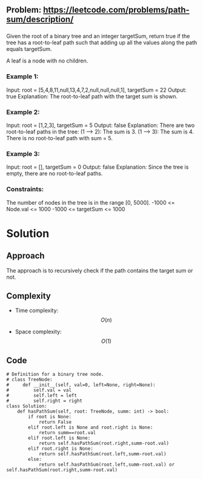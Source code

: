 ## Problem: https://leetcode.com/problems/path-sum/description/
### 
Given the root of a binary tree and an integer targetSum, return true if the tree has a root-to-leaf path such that adding up all the values along the path equals targetSum.

A leaf is a node with no children.

### Example 1:
Input: root = [5,4,8,11,null,13,4,7,2,null,null,null,1], targetSum = 22
Output: true
Explanation: The root-to-leaf path with the target sum is shown.

### Example 2:
Input: root = [1,2,3], targetSum = 5
Output: false
Explanation: There are two root-to-leaf paths in the tree:
(1 --> 2): The sum is 3.
(1 --> 3): The sum is 4.
There is no root-to-leaf path with sum = 5.

### Example 3:
Input: root = [], targetSum = 0
Output: false
Explanation: Since the tree is empty, there are no root-to-leaf paths.

### Constraints:
The number of nodes in the tree is in the range [0, 5000].
-1000 <= Node.val <= 1000
-1000 <= targetSum <= 1000

# Solution
## Approach
The approach is to recursively check if the path contains the target sum or not.

## Complexity
- Time complexity:
$$O(n)$$

- Space complexity:
$$O(1)$$

## Code
```python3 []
# Definition for a binary tree node.
# class TreeNode:
#     def __init__(self, val=0, left=None, right=None):
#         self.val = val
#         self.left = left
#         self.right = right
class Solution:
    def hasPathSum(self, root: TreeNode, summ: int) -> bool:
        if root is None:
            return False
        elif root.left is None and root.right is None:
            return summ==root.val
        elif root.left is None:
            return self.hasPathSum(root.right,summ-root.val)
        elif root.right is None:
            return self.hasPathSum(root.left,summ-root.val)
        else:
            return self.hasPathSum(root.left,summ-root.val) or self.hasPathSum(root.right,summ-root.val)
```

